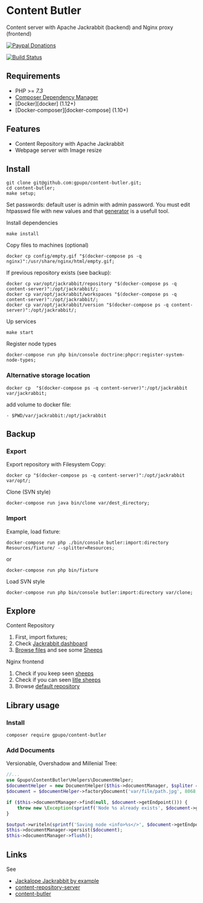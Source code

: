 # Content Butler

Content server with Apache Jackrabbit (backend) and Nginx proxy (frontend)

[![Paypal Donations](https://www.paypalobjects.com/en_US/i/btn/btn_donate_SM.gif)](https://www.paypal.com/cgi-bin/webscr?cmd=_s-xclick&hosted_button_id=WAQKVZJRG5AUJ&item_name=content-butler)

[![Build Status](https://secure.travis-ci.org/gpupo/content-butler.png?branch=master)](http://travis-ci.org/gpupo/content-butler)

## Requirements

- PHP >= *7.3*
- [Composer Dependency Manager](http://getcomposer.org)
- [Docker][docker] (1.12+)
- [Docker-composer][docker-compose] (1.10+)

## Features

* Content Repository with Apache Jackrabbit
* Webpage server with Image resize

## Install

    git clone git@github.com:gpupo/content-butler.git;
    cd content-butler;
	make setup;


Set passwords: default user is admin with admin password. You must edit htpasswd file with new values and that [generator](http://www.htaccesstools.com/htpasswd-generator/) is a usefull tool.


Install dependencies

    make install

Copy files to machines (optional)

    docker cp config/empty.gif "$(docker-compose ps -q nginx)":/usr/share/nginx/html/empty.gif;

If previous repository exists (see backup):

    docker cp var/opt/jackrabbit/repository "$(docker-compose ps -q content-server)":/opt/jackrabbit/;
    docker cp var/opt/jackrabbit/workspaces "$(docker-compose ps -q content-server)":/opt/jackrabbit/;
    docker cp var/opt/jackrabbit/version "$(docker-compose ps -q content-server)":/opt/jackrabbit/;

Up services

    make start

Register node types

    docker-compose run php bin/console doctrine:phpcr:register-system-node-types;

### Alternative storage location

    docker cp  "$(docker-compose ps -q content-server)":/opt/jackrabbit var/jackrabbit;

add volume to docker file:

    - $PWD/var/jackrabbit:/opt/jackrabbit


## Backup

### Export

Export repository with Filesystem Copy:

    docker cp "$(docker-compose ps -q content-server)":/opt/jackrabbit var/opt/;

Clone (SVN style)

    docker-compose run java bin/clone var/dest_directory;

### Import

Example, load fixture:

    docker-compose run php ./bin/console butler:import:directory Resources/fixture/ --splitter=Resources;

or

	docker-compose run php bin/fixture

Load SVN style

    docker-compose run php bin/console butler:import:directory var/clone;

## Explore

Content Repository

1. First, import fixtures;
1. Check [Jackrabbit dashboard](http://localhost:8080/)
1. [Browse files](http://localhost:8080/repository/default/) and see some [Sheeps](http://localhost:8080/repository/default/fixture/extra/photos/sheep-3562868-pixabay.jpg)

Nginx frontend

1. Check if you keep seen [sheeps](http://static.localhost/fixture/extra/photos/sheep-3562868-pixabay.jpg)
1. Check if you can seen [litle sheeps](http://static.localhost/img/100x100/fixture/extra/photos/sheep-3562868-pixabay.jpg)
1. Browse [default repository](http://static.localhost/repository/default)

## Library usage

### Install

	composer require gpupo/content-butler

### Add Documents

Versionable, Overshadow and Millenial Tree:

```php
//...
use Gpupo\ContentButler\Helpers\DocumentHelper;
$documentHelper = new DocumentHelper($this->documentManager, $spliter = 'Resources', $versionable = true);
$document = $documentHelper->factoryDocument('var/file/path.jpg', 8068, true);

if ($this->documentManager->find(null, $document->getEndpoint())) {
    throw new \Exception(sprintf('Node %s already exists', $document->getEndpoint()));
}

$output->writeln(sprintf('Saving node <info>%s</>', $document->getEndpoint()));
$this->documentManager->persist($document);
$this->documentManager->flush();
```

## Links


See
* [Jackalope Jackrabbit by example](https://github.com/gpupo/jackalope-jackrabbit-by-example)
* [content-repository-server](https://github.com/gpupo/content-repository-server)
* [content-butler](https://github.com/gpupo/content-butler)
